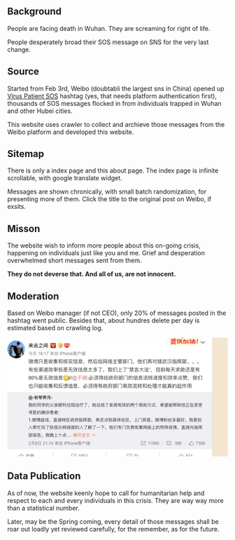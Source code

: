 ## Background

People are facing death in Wuhan. They are screaming for right of life. 

People desperately broad their SOS message on SNS for the very last change.

## Source

Started from Feb 3rd, Weibo (doubtabli the largest sns in China) opened up [Virus Patient SOS](https://huati.weibo.com/6882551) hashtag (yes, that needs platform authentication first), thousands of SOS messages flocked in from individuals trapped in Wuhan and other Hubei cities. 

This website uses crawler to collect and archieve those messages from the Weibo platform and developed this website.

## Sitemap

There is only a index page and this about page. The index page is infinite scrollable, with google translate widget.

Messages are shown chronically, with small batch randomization, for presenting more of them. Click the title to the original post on Weibo, if exsits.

## Misson

The website wish to inform more people about this on-going crisis, happening on individuals just like you and me. Grief and desperation overwhelmed short messages sent from them.

__They do not deverse that. And all of us, are not innocent.__

## Moderation

Based on Weibo manager (if not CEO), only 20% of messages posted in the hashtag went public. Besides that, about hundres delete per day is estimated based on crawling log.

[![](/assets/supertopic_comments.jpg)](/assets/supertopic_comments.jpg)


## Data Publication

As of now, the website keenly hope to call for humanitarian help and respect to each and every individuals in this crisis. They are way way more than a statistical number.

Later, may be the Spring coming, every detail of those messages shall be roar out loadly yet reviewed carefully, for the remember, as for the future.
